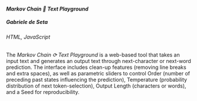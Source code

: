#### ***Markov Chain 🥨 Text Playground***
##### **Gabriele de Seta**
###### HTML, JavaScript

The *Markov Chain ⟳ Text Playground* is a web-based tool that takes an input text and generates an output text through next-character or next-word prediction. The interface includes clean-up features (removing line breaks and extra spaces), as well as parametric sliders to control Order (number of preceding past states influencing the prediction), Temperature (probability distribution of next token-selection), Output Length (characters or words), and a Seed for reproducibility.
